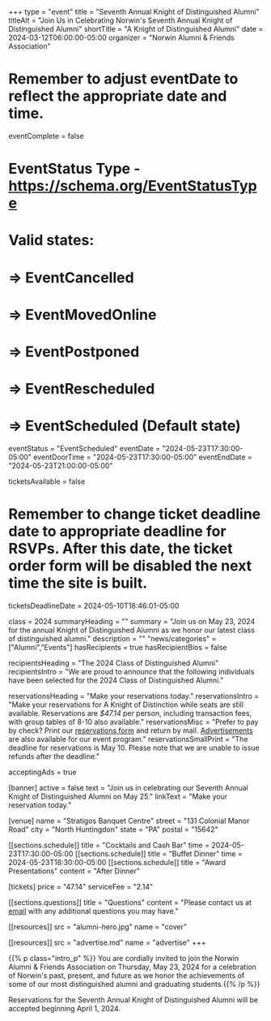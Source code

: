 +++
type          = "event"
title         = "Seventh Annual Knight of Distinguished Alumni"
titleAlt      = "Join Us in Celebrating Norwin's Seventh Annual Knight of Distinguished Alumni"
shortTitle    = "A Knight of Distinguished Alumni"
date          = 2024-03-12T06:00:00-05:00
organizer     = "Norwin Alumni & Friends Association"
# Remember to adjust eventDate to reflect the appropriate date and time.
eventComplete = false
# EventStatus Type - https://schema.org/EventStatusType
# Valid states:
# => EventCancelled
# => EventMovedOnline
# => EventPostponed
# => EventRescheduled
# => EventScheduled (Default state)
eventStatus = "EventScheduled"
eventDate     = "2024-05-23T17:30:00-05:00"
eventDoorTime = "2024-05-23T17:30:00-05:00"
eventEndDate  = "2024-05-23T21:00:00-05:00"

ticketsAvailable = false
# Remember to change ticket deadline date to appropriate deadline for RSVPs. After this date, the ticket order form will be disabled the next time the site is built.
ticketsDeadlineDate = 2024-05-10T18:46:01-05:00

class = 2024
summaryHeading = ""
summary = "Join us on May 23, 2024 for the annual Knight of Distinguished Alumni as we honor our latest class of distinguished alumni."
description   = ""
"news/categories" = ["Alumni","Events"]
hasRecipients     = true
hasRecipientBios  = false

recipientsHeading = "The 2024 Class of Distinguished Alumni"
recipientsIntro   = "We are proud to announce that the following individuals have been selected for the 2024 Class of Distinguished Alumni."

reservationsHeading = "Make your reservations today."
reservationsIntro = "Make your reservations for A Knight of Distinction while seats are still available. Reservations are *$47.14* per person, including transaction fees, with group tables of 8-10 also available."
reservationsMisc = "Prefer to pay by check? Print our <a href='knight-of-distinguished-alumni-reservation-form.pdf' class='link--pdf' target='_blank'>reservations form</a> and return by mail. <a href='knight-of-distinguished-alumni-advertisements.pdf' class='link--pdf' target='_blank'>Advertisements</a> are also available for our event program."
reservationsSmallPrint = "The deadline for reservations is May 10. Please note that we are unable to issue refunds after the deadline."

acceptingAds     = true

[banner]
  active = false
  text = "Join us in celebrating our Seventh Annual Knight of Distinguished Alumni on May 25."
  linkText = "Make your reservation today."

[venue]
  name   = "Stratigos Banquet Centre"
  street = "131 Colonial Manor Road"
  city   = "North Huntingdon"
  state  = "PA"
  postal = "15642"

[[sections.schedule]]
  title = "Cocktails and Cash Bar"
  time  = 2024-05-23T17:30:00-05:00
[[sections.schedule]]
  title = "Buffet Dinner"
  time  = 2024-05-23T18:30:00-05:00
[[sections.schedule]]
  title   = "Award Presentations"
  content = "After Dinner"

[tickets]
  price        = "47.14"
  serviceFee   = "2.14"

[[sections.questions]]
  title   = "Questions"
  content = "Please contact us at [email](mailto:alumni@nsdcf.org) with any additional questions you may have."

[[resources]]
  src  = "alumni-hero.jpg"
  name = "cover"

[[resources]]
  src  = "advertise.md"
  name = "advertise"
+++

{{% p class="intro_p" %}}
You are cordially invited to join the Norwin Alumni & Friends Association on Thursday, May 23, 2024 for a celebration of Norwin's past, present, and future as we honor the achievements of some of our most distinguished alumni and graduating students.{{% /p %}}

Reservations for the Seventh Annual Knight of Distinguished Alumni will be accepted beginning April 1, 2024.
